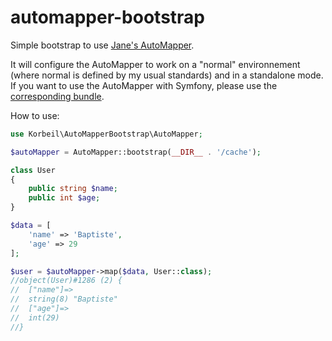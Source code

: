 # automapper-bootstrap

Simple bootstrap to use [Jane's AutoMapper](https://github.com/janephp/automapper).

It will configure the AutoMapper to work on a "normal" environnement (where normal is defined by my usual standards) and 
in a standalone mode. If you want to use the AutoMapper with Symfony, please use the [corresponding bundle](https://github.com/janephp/automapper-bundle).

How to use:
```php
use Korbeil\AutoMapperBootstrap\AutoMapper;

$autoMapper = AutoMapper::bootstrap(__DIR__ . '/cache');

class User
{
    public string $name;
    public int $age;
}

$data = [
    'name' => 'Baptiste',
    'age' => 29
];

$user = $autoMapper->map($data, User::class);
//object(User)#1286 (2) {
//  ["name"]=>
//  string(8) "Baptiste"
//  ["age"]=>
//  int(29)
//}
```
